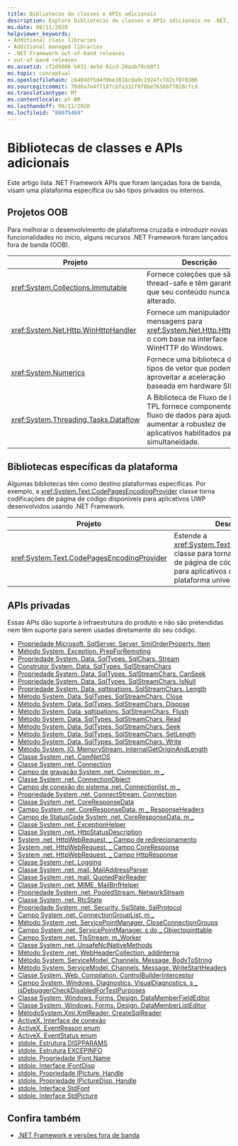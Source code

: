 ```yaml
---
title: Bibliotecas de classes e APIs adicionais
description: Explore bibliotecas de classes e APIs adicionais no .NET, incluindo projetos de OOB (fora de banda), bibliotecas específicas de plataforma e APIs privadas.
ms.date: 08/11/2020
helpviewer_keywords:
- Additional class libraries
- Additional managed libraries
- .NET Framework out-of-band releases
- out-of-band releases
ms.assetid: cf2d9006-b631-4e5d-81cd-20aab78c60f1
ms.topic: conceptual
ms.openlocfilehash: c6404df5d4f0be381bc0a9c1924fcf82cf078306
ms.sourcegitcommit: 70d6a7e4f7187cbfa332f0f8be76566f7828cfcd
ms.translationtype: MT
ms.contentlocale: pt-BR
ms.lasthandoff: 08/11/2020
ms.locfileid: "88075469"
---
```

# <a name="additional-class-libraries-and-apis"></a>Bibliotecas de classes e APIs adicionais

Este artigo lista .NET Framework APIs que foram lançadas fora de banda, visam uma plataforma específica ou são tipos privados ou internos.

## <a name="oob-projects"></a>Projetos OOB

Para melhorar o desenvolvimento de plataforma cruzada e introduzir novas funcionalidades no início, alguns recursos .NET Framework foram lançados fora de banda (OOB).

| Projeto | Descrição |  
| ------- | ----------- |  
| <xref:System.Collections.Immutable> | Fornece coleções que são thread-safe e têm garantias de que seu conteúdo nunca será alterado. |
| <xref:System.Net.Http.WinHttpHandler> | Fornece um manipulador de mensagens para <xref:System.Net.Http.HttpClient> o com base na interface WinHTTP do Windows. |
| <xref:System.Numerics> | Fornece uma biblioteca de tipos de vetor que podem aproveitar a aceleração baseada em hardware SIMD.|
| <xref:System.Threading.Tasks.Dataflow> | A Biblioteca de Fluxo de Dados TPL fornece componentes de fluxo de dados para ajudar a aumentar a robustez de aplicativos habilitados para simultaneidade. |  

## <a name="platform-specific-libraries"></a>Bibliotecas específicas da plataforma

Algumas bibliotecas têm como destino plataformas específicas. Por exemplo, a <xref:System.Text.CodePagesEncodingProvider> classe torna codificações de página de código disponíveis para aplicativos UWP desenvolvidos usando .NET Framework.
  
| Projeto | Descrição |  
| ------- | ----------- |  
| <xref:System.Text.CodePagesEncodingProvider> | Estende a <xref:System.Text.EncodingProvider> classe para tornar as codificações de página de código disponíveis para aplicativos direcionados ao plataforma universal do Windows. |  
  
## <a name="private-apis"></a>APIs privadas  

Essas APIs dão suporte à infraestrutura do produto e não são pretendidas nem têm suporte para serem usadas diretamente do seu código.  
  
* [Propriedade Microsoft. SqlServer. Server. SmiOrderProperty. Item](microsoft.sqlserver.server.smiorderproperty.item.md)
* [Método System. Exception. PrepForRemoting](system.exception.prepforremoting.md)
* [Propriedade System. Data. SqlTypes. SqlChars. Stream](system.data.sqltypes.sqlchars.stream.md)
* [Construtor System. Data. SqlTypes. SqlStreamChars](system.data.sqltypes.sqlstreamchars.-ctor.md)
* [Propriedade System. Data. SqlTypes. SqlStreamChars. CanSeek](system.data.sqltypes.sqlstreamchars.canseek.md)
* [Propriedade System. Data. SqlTypes. SqlStreamChars. IsNull](system.data.sqltypes.sqlstreamchars.isnull.md)
* [Propriedade System. Data. sqltipations. SqlStreamChars. Length](system.data.sqltypes.sqlstreamchars.length.md)
* [Método System. Data. SqlTypes. SqlStreamChars. Close](system.data.sqltypes.sqlstreamchars.close.md)
* [Método System. Data. SqlTypes. SqlStreamChars. Dispose](system.data.sqltypes.sqlstreamchars.dispose.md)
* [Método System. Data. sqltipations. SqlStreamChars. Flush](system.data.sqltypes.sqlstreamchars.flush.md)
* [Método System. Data. SqlTypes. SqlStreamChars. Read](system.data.sqltypes.sqlstreamchars.read.md)
* [Método System. Data. SqlTypes. SqlStreamChars. Seek](system.data.sqltypes.sqlstreamchars.seek.md)
* [Método System. Data. SqlTypes. SqlStreamChars. SetLength](system.data.sqltypes.sqlstreamchars.setlength.md)
* [Método System. Data. SqlTypes. SqlStreamChars. Write](system.data.sqltypes.sqlstreamchars.write.md)
* [Método System. IO. MemoryStream. InternalGetOriginAndLength](system.io.memorystream.internalgetoriginandlength.md)
* [Classe System .net. ComNetOS](system.net.comnetos.md)
* [Classe System .net. Connection](connection.md)
* [Campo de gravação System .net. Connection. m \_](m_writelist.md)
* [Classe System .net. ConnectionObject](connectiongroup.md)
* [Campo de conexão do sistema .net. Connectionlist. m \_](m_connectionlist.md)
* [Propriedade System .net. ConnectStream. Connection](system.net.connectstream.connection.md)
* [Classe System .net. CoreResponseData](coreresponsedata.md)
* [Campo System .net. CoreResponseData. m \_ ResponseHeaders](coreresponsedata_m_responseheaders.md)
* [Campo de StatusCode System .net. CoreResponseData. m \_](coreresponsedata_m_statuscode.md)
* [Classe System .net. ExceptionHelper](system.net.exceptionhelper.md)
* [Classe System .net. HttpStatusDescription](system.net.httpstatusdescription.md)
* [System .net. HttpWebRequest. \_ Campo de redirecionamento](_autoredirects.md)
* [System .net. HttpWebRequest. \_ Campo CoreResponse](httpwebrequest__coreresponse.md)
* [System .net. HttpWebRequest. \_ Campo HttpResponse](_httpresponse.md)
* [Classe System .net. Logging](system.net.logging.md)
* [Classe System .net. mail. MailAddressParser](system.net.mail.mailaddressparser.md)
* [Classe System .net. mail. QuotedPairReader](system.net.mail.quotedpairreader.md)
* [Classe System .net. MIME. MailBnfHelper](system.net.mime.mailbnfhelper.md)
* [Propriedade System .net. PooledStream. NetworkStream](system.net.pooledstream.networkstream.md)
* [Classe System .net. RtcState](system.net.rtcstate.md)
* [Propriedade System .net. Security. SslState. SslProtocol](system.net.security.sslstate.sslprotocol.md)
* [Campo System .net. ConnectionGroupList. m \_](m_connectiongrouplist.md)
* [Método System .net. ServicePointManager. CloseConnectionGroups](system.net.servicepointmanager.closeconnectiongroups.md)
* [Campo System .net. ServicePointManager. s do \_ Objectpointtable](s_servicepointtable.md)
* [Campo System .net. TlsStream. m_Worker](system.net.tlsstream.m_worker.md)
* [Classe System .net. UnsafeNclNativeMethods](system.net.unsafenclnativemethods.md)
* [Método System .net. WebHeaderCollection. addinterna](system.net.webheadercollection.addinternal.md)
* [Método System. ServiceModel. Channels. Message. BodyToString](system.servicemodel.channels.message.bodytostring.md)
* [Método System. ServiceModel. Channels. Message. WriteStartHeaders](system.servicemodel.channels.message.writestartheaders.md)
* [Classe System. Web. Compilation. ControlBuilderInterceptor](controlbuilderinterceptor-class.md)
* [Campo System. Windows. Diagnostics. VisualDiagnostics. s \_ isDebuggerCheckDisabledForTestPurposes](s-isdebuggercheckdisabledfortestpurposes-field.md)
* [Classe System. Windows. Forms. Design. DataMemberFieldEditor](datamemberfieldeditor-class.md)
* [Classe System. Windows. Forms. Design. DataMemberListEditor](datamemberlisteditor-class.md)
* [MétodoSystem.Xml.XmlReader. CreateSqlReader](system.xml.xmlreader.createsqlreader.md)
* [ActiveX. Interface de conexão](adodb.connection.md)
* [ActiveX. EventReason enum](adodb.eventreasonenum.md)
* [ActiveX. EventStatus enum](adodb.eventstatusenum.md)
* [stdole. Estrutura DISPPARAMS](stdole.dispparams.md)
* [stdole. Estrutura EXCEPINFO](stdole.excepinfo.md)
* [stdole. Propriedade IFont.Name](stdole.ifont.name.md)
* [stdole. Interface IFontDisp](stdole.ifontdisp.md)
* [stdole. Propriedade IPicture. Handle](stdole.ipicture.handle.md)
* [stdole. Propriedade IPictureDisp. Handle](stdole.ipicturedisp.handle.md)
* [stdole. Interface StdFont](stdole.stdfont.md)
* [stdole. Interface StdPicture](stdole.stdpicture.md)
  
## <a name="see-also"></a>Confira também

* [.NET Framework e versões fora de banda](../get-started/the-net-framework-and-out-of-band-releases.md)
